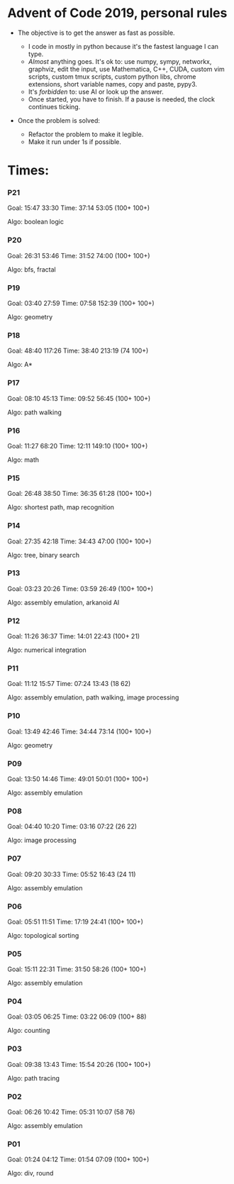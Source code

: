 # Advent of Code 2019, personal rules

- The objective is to get the answer as fast as possible.
  - I code in mostly in python because it's the fastest language I can type.
  - *Almost* anything goes. It's ok to: use numpy, sympy, networkx, graphviz, edit the input, use Mathematica, C++, CUDA, custom vim scripts, custom tmux scripts, custom python libs, chrome extensions, short variable names, copy and paste, pypy3.
  - It's *forbidden* to: use AI or look up the answer.
  - Once started, you have to finish. If a pause is needed, the clock continues ticking.

- Once the problem is solved:
  - Refactor the problem to make it legible.
  - Make it run under 1s if possible.

# Times:

### P21

Goal: 15:47 33:30
Time: 37:14 53:05
(100+ 100+)

Algo: boolean logic

### P20

Goal: 26:31 53:46
Time: 31:52 74:00
(100+ 100+)

Algo: bfs, fractal

### P19

Goal: 03:40 27:59
Time: 07:58 152:39
(100+ 100+)

Algo: geometry

### P18

Goal: 48:40 117:26
Time: 38:40 213:19
(74 100+)

Algo: A*

### P17

Goal: 08:10 45:13
Time: 09:52 56:45
(100+ 100+)

Algo: path walking

### P16

Goal: 11:27 68:20
Time: 12:11 149:10
(100+ 100+)

Algo: math

### P15

Goal: 26:48 38:50
Time: 36:35 61:28
(100+ 100+)

Algo: shortest path, map recognition

### P14

Goal: 27:35 42:18
Time: 34:43 47:00
(100+ 100+)

Algo: tree, binary search

### P13

Goal: 03:23 20:26
Time: 03:59 26:49
(100+ 100+)

Algo: assembly emulation, arkanoid AI

### P12

Goal: 11:26 36:37
Time: 14:01 22:43
(100+ 21)

Algo: numerical integration

### P11

Goal: 11:12 15:57
Time: 07:24 13:43
(18 62)

Algo: assembly emulation, path walking, image processing

### P10

Goal: 13:49 42:46
Time: 34:44 73:14
(100+ 100+)

Algo: geometry

### P09

Goal: 13:50 14:46
Time: 49:01 50:01
(100+ 100+)

Algo: assembly emulation

### P08

Goal: 04:40 10:20
Time: 03:16 07:22
(26 22)

Algo: image processing

### P07

Goal: 09:20 30:33
Time: 05:52 16:43
(24 11)

Algo: assembly emulation

### P06

Goal: 05:51 11:51
Time: 17:19 24:41
(100+ 100+)

Algo: topological sorting

### P05

Goal: 15:11 22:31
Time: 31:50 58:26
(100+ 100+)

Algo: assembly emulation

### P04

Goal: 03:05 06:25
Time: 03:22 06:09
(100+ 88)

Algo: counting

### P03

Goal: 09:38 13:43
Time: 15:54 20:26
(100+ 100+)

Algo: path tracing

### P02

Goal: 06:26 10:42
Time: 05:31 10:07
(58 76)

Algo: assembly emulation

### P01

Goal: 01:24 04:12
Time: 01:54 07:09
(100+ 100+)

Algo: div, round

